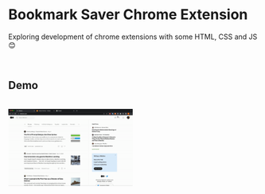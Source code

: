 # Bookmark Saver Chrome Extension

Exploring development of chrome extensions with some HTML, CSS and JS 😊

<br>

## Demo
<br>
<img src="./assets/extension.gif" alt="Chrome Extension Demo" width="250">